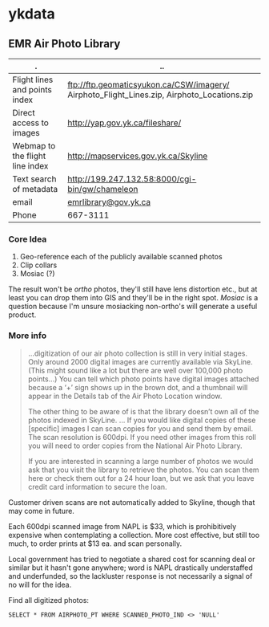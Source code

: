 ykdata
======

EMR Air Photo Library
---------------------

. | ..
---------- | -------------
Flight lines and points index | ftp://ftp.geomaticsyukon.ca/CSW/imagery/ Airphoto_Flight_Lines.zip, Airphoto_Locations.zip 
Direct access to images | http://yap.gov.yk.ca/fileshare/
Webmap to the flight line index | http://mapservices.gov.yk.ca/Skyline
Text search of metadata | http://199.247.132.58:8000/cgi-bin/gw/chameleon
email | emrlibrary@gov.yk.ca
Phone | 667-3111|

### Core Idea ###

1. Geo-reference each of the publicly available scanned photos
2. Clip collars
3. Mosiac (?) 

The result won't be _ortho_ photos, they'll still have lens distortion etc., but at least you can drop them into GIS and they'll be in the right spot. *Mosiac* is a question because I'm unsure mosiacking non-ortho's will generate a useful product.
   


### More info ###
 
> …digitization of our air photo collection is still in very initial stages. Only around 2000 digital images are currently available via SkyLine. (This might sound like a lot but there are well over 100,000 photo points…) You can tell which photo points have digital images attached because a ‘+’ sign shows up in the brown dot, and a thumbnail will appear in the Details tab of the Air Photo Location window.
> 
> The other thing to be aware of is that the library doesn’t own all of the photos indexed in SkyLine. … If you would like digital copies of these [specific] images I can scan copies for you and send them by email. The scan resolution is 600dpi. If you need other images from this roll you will need to order copies from the National Air Photo Library.
> 
> If you are interested in scanning a large number of photos we would ask that you visit the library to retrieve the photos. You can scan them here or check them out for a 24 hour loan, but we ask that you leave credit card information to secure the loan.

Customer driven scans are not automatically added to Skyline, though that may come in future.

Each 600dpi scanned image from NAPL is $33, which is prohibitively expensive when contemplating a collection. More cost effective, but still too much, to order prints at $13 ea. and scan personally. 

Local government has tried to negotiate a shared cost for scanning deal or similar but it hasn't gone anywhere; word is NAPL drastically understaffed and underfunded, so the lackluster response is not necessarily a signal of no will for the idea. 


Find all digitized photos: 

    SELECT * FROM AIRPHOTO_PT WHERE SCANNED_PHOTO_IND <> 'NULL'

 


